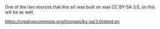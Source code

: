 One of the two sources that this art was built on was CC BY-SA 3.0, so this will be as well.

https://creativecommons.org/licenses/by-sa/3.0/deed.en
